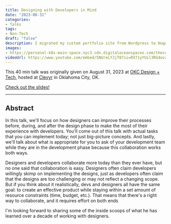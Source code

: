 ```yaml
---
title: Designing with Developers in Mind
date: "2023-08-31"
categories:
- Talks
tags:
- Non-Tech
draft: "false"
description: I migrated my custom portfolio site from Wordpress to Hugo. And the world is better because of it.
images:
- https://personal-k8s-main-space.nyc3.cdn.digitaloceanspaces.com/thecodeboss.dev/entries/designing-with-developers-in-mind/designing-with-developers-in-mind-og.jpg
videoUrl: https://www.youtube.com/embed/5NUreLYJjT0?si=RX71yYUil3RG4ovZ
---
```


This 40 min talk was originally given on August 31, 2023 at [OKC Design + Tech](https://www.meetup.com/okc-design-and-tech/events/295364191/),
hosted at [Clevyr](https://clevyr.com) in Oklahoma City, OK.

[Check out the slides!](https://simpleslides.dev/aHR0cHM6Ly9yYXcuZ2l0aHVidXNlcmNvbnRlbnQuY29tL2Fsa3JhdXNzNDgvdGFsa3MvbWFzdGVyL2Rlc2lnbmluZy13aXRoLWRldmVsb3BlcnMtaW4tbWluZC9wcmVzZW50YXRpb24ubWQ=)

---

## Abstract

In this talk, we'll focus on how designers can improve their processes before, during, and after the design phase to make the most of their experience with developers. You'll come out of this talk with actual tasks that you can implement today; not just big-picture concepts. And lastly, we'll talk about what is appropriate for you to ask of your development team while they are in the development phase because this collaboration works both ways.

Designers and developers collaborate more today than they ever have, but no one said that collaboration is easy. Designers often claim developers willingly skimp on implementing the designs, just as developers often claim that the designs are too challenging or may not reflect a changing scope. But if you think about it realistically, devs and designers all have the same goal: to create an effective product while staying within a set amount of resource constraints (time, budget, etc.). That means that there's a right way to collaborate, and it requires effort on both ends

I'm looking forward to sharing some of the inside scoops of what he has learned over a decade of working with designers.
